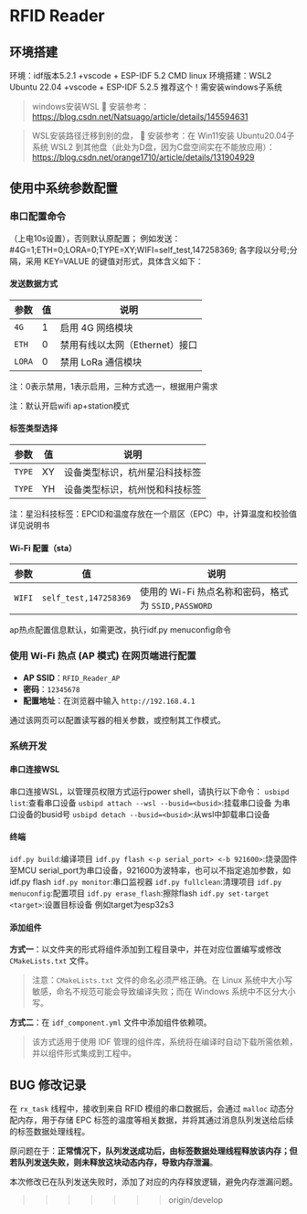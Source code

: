 # RFID Reader
## 环境搭建
环境：idf版本5.2.1 +vscode + ESP-IDF 5.2 CMD
linux 环境搭建：WSL2 Ubuntu 22.04 +vscode + ESP-IDF 5.2.5 推荐这个！需安装windows子系统

>windows安装WSL 📖 安装参考：https://blog.csdn.net/Natsuago/article/details/145594631


>WSL安装路径迁移到别的盘，
📖 安装参考：在 Win11安装 Ubuntu20.04子系统 WSL2 到其他盘（此处为D盘，因为C盘空间实在不能放应用）：
https://blog.csdn.net/orange1710/article/details/131904929

## 使用中系统参数配置
### 串口配置命令
（上电10s设置），否则默认原配置；
例如发送：#4G=1;ETH=0;LORA=0;TYPE=XY;WIFI=self_test,147258369;
各字段以分号;分隔，采用 KEY=VALUE 的键值对形式，具体含义如下：

#### 发送数据方式
| 参数     | 值 | 说明                  |
| ------  | - | ------------------- |
| `4G`   | 1 | 启用 4G 网络模块      |
| `ETH`  | 0 | 禁用有线以太网（Ethernet）接口 |
| `LORA` | 0 | 禁用 LoRa 通信模块     |
注：0表示禁用，1表示启用，三种方式选一，根据用户需求

注：默认开启wifi ap+station模式
#### 标签类型选择
| 参数  | 值  | 说明            |
| ------| -- | ------------- |
| `TYPE`| XY | 设备类型标识，杭州星沿科技标签 |
| `TYPE`| YH | 设备类型标识，杭州悦和科技标签 |
注：星沿科技标签：EPCID和温度存放在一个扇区（EPC）中，计算温度和校验值 详见说明书

#### Wi-Fi 配置（sta）
| 参数     | 值                     | 说明                                    |
| ------ | --------------------- | ------------------------------------- |
| `WIFI` | `self_test,147258369` | 使用的 Wi-Fi 热点名称和密码，格式为 `SSID,PASSWORD` |

ap热点配置信息默认，如需更改，执行idf.py menuconfig命令

### 使用 Wi-Fi 热点 (AP 模式) 在网页端进行配置

- **AP SSID**：`RFID_Reader_AP`  
- **密码**：`12345678`  
- **配置地址**：在浏览器中输入 `http://192.168.4.1`

通过该网页可以配置读写器的相关参数，或控制其工作模式。

### 系统开发
#### 串口连接WSL
串口连接WSL，以管理员权限方式运行power shell，请执行以下命令：
`usbipd list`:查看串口设备
`usbipd attach --wsl --busid=<busid>`:挂载串口设备 <busid>为串口设备的busid号
`usbipd detach --busid=<busid>`:从wsl中卸载串口设备

#### 终端
`idf.py build`:编译项目
`idf.py flash <-p serial_port> <-b 921600>`:烧录固件至MCU  serial_port为串口设备，921600为波特率，也可以不指定追加参数，如idf.py flash
`idf.py monitor`:串口监视器
`idf.py fullclean`:清理项目
`idf.py menuconfig`:配置项目
`idf.py erase_flash`:擦除flash
`idf.py set-target <target>`:设置目标设备 例如target为esp32s3

#### 添加组件

**方式一**：以文件夹的形式将组件添加到工程目录中，并在对应位置编写或修改 `CMakeLists.txt` 文件。  
> 注意：`CMakeLists.txt` 文件的命名必须严格正确。在 Linux 系统中大小写敏感，命名不规范可能会导致编译失败；而在 Windows 系统中不区分大小写。

**方式二**：在 `idf_component.yml` 文件中添加组件依赖项。  
> 该方式适用于使用 IDF 管理的组件库，系统将在编译时自动下载所需依赖，并以组件形式集成到工程中。



## BUG 修改记录

在 `rx_task` 线程中，接收到来自 RFID 模组的串口数据后，会通过 `malloc` 动态分配内存，用于存储 EPC 标签的温度等相关数据，并将其通过消息队列发送给后续的标签数据处理线程。

原问题在于：**正常情况下，队列发送成功后，由标签数据处理线程释放该内存；但若队列发送失败，则未释放这块动态内存，导致内存泄漏**。

本次修改已在队列发送失败时，添加了对应的内存释放逻辑，避免内存泄漏问题。




>>>>>>> origin/develop
